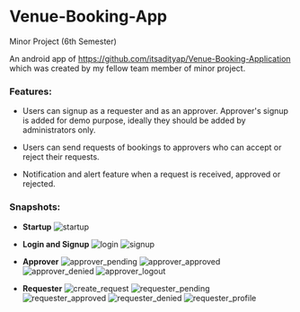 # Venue-Booking-App

Minor Project (6th Semester)

An android app of https://github.com/itsadityap/Venue-Booking-Application which was created by my fellow team member of minor project.

### Features:

-   Users can signup as a requester and as an approver. Approver's signup is added for demo purpose, ideally they should be added by administrators only.

-   Users can send requests of bookings to approvers who can accept or reject their requests.

-   Notification and alert feature when a request is received, approved or rejected.

### Snapshots:

-   **Startup**
    ![startup](/public/initial_screen.png)

-   **Login and Signup**
    ![login](/public/login.png) ![signup](/public/signup.png)

-   **Approver**
    ![approver_pending](/public/approver_pending.png) ![approver_approved](/public/approver_approved.png) ![approver_denied](/public/approver_denied.png) ![approver_logout](/public/approver_profile.png)

-   **Requester**
    ![create_request](/public/create.png) ![requester_pending](/public/pending_req.png) ![requester_approved](/public/approved_req.png) ![requester_denied](/public/denied.png) ![requester_profile](/public/logout.png)
